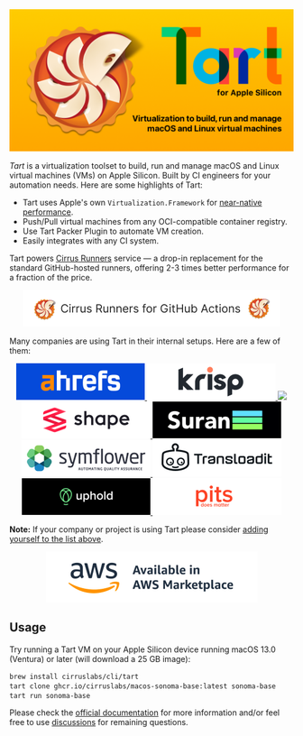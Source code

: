 <img src="https://github.com/cirruslabs/tart/raw/main/Resources/TartSocial.png"/>

*Tart* is a virtualization toolset to build, run and manage macOS and Linux virtual machines (VMs) on Apple Silicon.
Built by CI engineers for your automation needs. Here are some highlights of Tart:

* Tart uses Apple's own `Virtualization.Framework` for [near-native performance](https://browser.geekbench.com/v5/cpu/compare/20382844?baseline=20382722).
* Push/Pull virtual machines from any OCI-compatible container registry.
* Use Tart Packer Plugin to automate VM creation.
* Easily integrates with any CI system.

Tart powers [Cirrus Runners](https://cirrus-runners.app/)
service — a drop-in replacement for the standard GitHub-hosted runners, offering 2-3 times better performance for a fraction of the price.

<p align="center">
  <a href="https://tart.run/integrations/github-actions/?utm_source=github&utm_medium=referral" target=_blank>
    <img src="https://github.com/cirruslabs/tart/raw/main/Resources/CirrusRunnersForGHA.png" height="65"/>
  </a>
</p>

Many companies are using Tart in their internal setups. Here are a few of them:

<p align="center">
  <a href="https://ahrefs.com/" target=_blank>
    <img src="https://github.com/cirruslabs/tart/raw/main/Resources/Users/ahrefs.png" height="65"/>
  </a>
  <a href="https://krisp.ai/" target=_blank>
    <img src="https://github.com/cirruslabs/tart/raw/main/Resources/Users/Krisp.png" height="65"/>
  </a>
  <a href="https://mullvad.net/" target=_blank>
    <img src="https://github.com/cirruslabs/tart/raw/main/Resources/Users/Mullvad.png" height="65"/>
  </a>
  <a href="https://shape.dk/" target=_blank>
    <img src="https://github.com/cirruslabs/tart/raw/main/Resources/Users/shape.png" height="65"/>
  </a>
  <a href="https://suran.com/" target=_blank>
    <img src="https://github.com/cirruslabs/tart/raw/main/Resources/Users/Suran.png" height="65"/>
  </a>
  <a href="https://symflower.com/" target=_blank>
    <img src="https://github.com/cirruslabs/tart/raw/main/Resources/Users/Symflower.png" height="65"/>
  </a>
  <a href="https://transloadit.com/" target=_blank>
    <img src="https://github.com/cirruslabs/tart/raw/main/Resources/Users/Transloadit.png" height="65"/>
  </a>
  <a href="https://uphold.com/" target=_blank>
    <img src="https://github.com/cirruslabs/tart/raw/main/Resources/Users/Uphold.png" height="65"/>
  </a>
  <a href="https://www.pitsdatarecovery.net/" target=_blank>
    <img src="https://github.com/cirruslabs/tart/raw/main/Resources/Users/PITSGlobalDataRecoveryServices.png" height="65"/>
  </a>
</p>

**Note:** If your company or project is using Tart please consider [adding yourself to the list above](/Resources/Users/HowToAddYourself.md).

<p align="center">
  <a href="https://aws.amazon.com/marketplace/pp/prodview-qczco34wlkdws?utm_source=github&utm_medium=referral" target=_blank>
    <img src="https://github.com/cirruslabs/tart/raw/main/Resources/AWSMarkeplaceLogo.png" height="90"/>
  </a>
</p>

## Usage

Try running a Tart VM on your Apple Silicon device running macOS 13.0 (Ventura) or later (will download a 25 GB image):

```bash
brew install cirruslabs/cli/tart
tart clone ghcr.io/cirruslabs/macos-sonoma-base:latest sonoma-base
tart run sonoma-base
```

Please check the [official documentation](https://tart.run) for more information and/or feel free to use [discussions](https://github.com/cirruslabs/tart/discussions)
for remaining questions.
